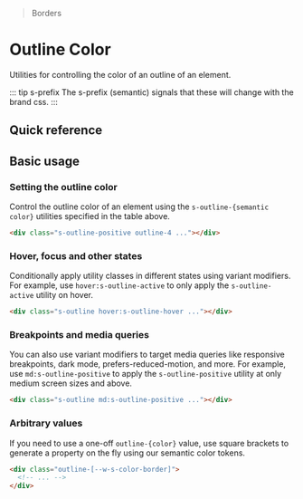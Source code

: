> Borders

# Outline Color
Utilities for controlling the color of an outline of an element.

::: tip s-prefix
The s-prefix (semantic) signals that these will change with the brand css.
:::

## Quick reference

<ThemeContainer />

<qr-color-table />

## Basic usage

### Setting the outline color

Control the outline color of an element using the `s-outline-{semantic color}` utilities specified in the table above.

<container>
  <div class="grid gap-16 justify-items-center">
    <div class="s-outline-positive pd-bg-violet-500 h-80 w-80 rounded-4 outline outline-offset-1 outline-2"></div>
  </div>
</container>

```html
<div class="s-outline-positive outline-4 ..."></div>
```

### Hover, focus and other states

Conditionally apply utility classes in different states using variant modifiers.
For example, use `hover:s-outline-active` to only apply the `s-outline-active` utility on hover.

<container>
  <div class="grid gap-16 justify-items-center">
    <div class="s-outline hover:s-outline-hover pd-bg-violet-500 h-80 w-80 rounded-4 outline outline-offset-1 outline-2"></div>
   </div>
</container>

```html
<div class="s-outline hover:s-outline-hover ..."></div>
```

### Breakpoints and media queries

You can also use variant modifiers to target media queries like responsive breakpoints, dark mode, prefers-reduced-motion, and more.
For example, use `md:s-outline-positive` to apply the `s-outline-positive` utility at only medium screen sizes and above.

<container>
  <div class="grid gap-16 justify-items-center">
    <div class="s-outline md:s-outline-positive pd-bg-violet-500 h-80 w-80 rounded-4 outline outline-offset-1 outline-2"></div>
   </div>
</container>

```html
<div class="s-outline md:s-outline-positive ..."></div>
```

### Arbitrary values
If you need to use a one-off `outline-{color}` value, use square brackets to generate a property on the fly using our semantic color tokens.

```html
<div class="outline-[--w-s-color-border]">
  <!-- ... -->
</div>
```